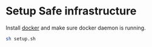 # Setup Safe infrastructure

Install [docker](https://docs.docker.com/) and make sure docker daemon is running.

```bash
sh setup.sh
```